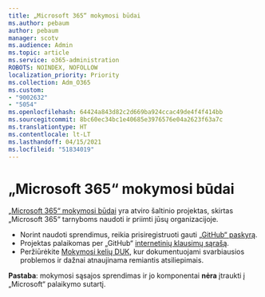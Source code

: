 ```yaml
---
title: „Microsoft 365“ mokymosi būdai
ms.author: pebaum
author: pebaum
manager: scotv
ms.audience: Admin
ms.topic: article
ms.service: o365-administration
ROBOTS: NOINDEX, NOFOLLOW
localization_priority: Priority
ms.collection: Adm_O365
ms.custom:
- "9002632"
- "5054"
ms.openlocfilehash: 64424a843d82c2d669ba924ccac49de4f4f414bb
ms.sourcegitcommit: 8bc60ec34bc1e40685e3976576e04a2623f63a7c
ms.translationtype: HT
ms.contentlocale: lt-LT
ms.lasthandoff: 04/15/2021
ms.locfileid: "51834019"
---
```

# <a name="microsoft-365-learning-pathways"></a>„Microsoft 365“ mokymosi būdai

[„Microsoft 365“ mokymosi būdai](https://docs.microsoft.com/office365/customlearning/) yra atviro šaltinio projektas, skirtas „Microsoft 365“ tarnyboms naudoti ir priimti jūsų organizacijoje.

- Norint naudoti sprendimus, reikia prisiregistruoti gauti [„GitHub“ paskyrą](https://aka.ms/joingithub).
- Projektas palaikomas per „GitHub“ [internetinių klausimų sąrašą](https://aka.ms/CustomLearningHelp).
- Peržiūrėkite [Mokymosi kelių DUK](https://docs.microsoft.com/office365/customlearning/faq), kur dokumentuojami svarbiausios problemos ir dažnai atnaujinama remiantis atsiliepimais.

**Pastaba**: mokymosi sąsajos sprendimas ir jo komponentai **nėra** įtraukti į „Microsoft“ palaikymo sutartį.
